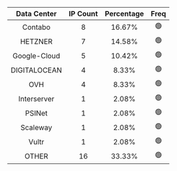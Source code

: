 | Data Center | IP Count | Percentage | Freq |
|:------------:|:--------:|:-----------:|:-----:|
| Contabo | 8 | 16.67% | 🟢 |
| HETZNER | 7 | 14.58% | 🟢 |
| Google-Cloud | 5 | 10.42% | 🟢 |
| DIGITALOCEAN | 4 | 8.33% | 🟢 |
| OVH | 4 | 8.33% | 🟢 |
| Interserver | 1 | 2.08% | 🟢 |
| PSINet | 1 | 2.08% | 🟢 |
| Scaleway | 1 | 2.08% | 🟢 |
| Vultr | 1 | 2.08% | 🟢 |
| OTHER | 16 | 33.33% | 🟢 |